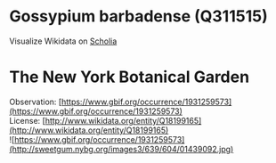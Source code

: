 
Gossypium barbadense (Q311515)
==============================
  
Visualize Wikidata on [Scholia](https://scholia.toolforge.org/taxon/Q311515)
# The New York Botanical Garden
  
Observation: [https://www.gbif.org/occurrence/1931259573](https://www.gbif.org/occurrence/1931259573)  
License: [http://www.wikidata.org/entity/Q18199165](http://www.wikidata.org/entity/Q18199165)  
![https://www.gbif.org/occurrence/1931259573](http://sweetgum.nybg.org/images3/639/604/01439092.jpg)